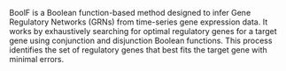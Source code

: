 
BoolF is a Boolean function-based method designed to infer Gene Regulatory Networks (GRNs) from time-series gene expression data. It works by exhaustively searching for optimal regulatory genes for a target gene using conjunction and disjunction Boolean functions. This process identifies the set of regulatory genes that best fits the target gene with minimal errors.
